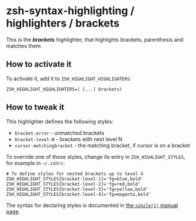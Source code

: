 zsh-syntax-highlighting / highlighters / brackets
=================================================

This is the ***brackets*** highlighter, that highlights brackets, parenthesis and matches them.


How to activate it
------------------

To activate it, add it to `ZSH_HIGHLIGHT_HIGHLIGHTERS`:

    ZSH_HIGHLIGHT_HIGHLIGHTERS=( [...] brackets)


How to tweak it
---------------

This highlighter defines the following styles:

* `bracket-error` - unmatched brackets
* `bracket-level-N` - brackets with nest level N
* `cursor-matchingbracket` - the matching bracket, if cursor is on a bracket

To override one of those styles, change its entry in `ZSH_HIGHLIGHT_STYLES`, for example in `~/.zshrc`:

    # To define styles for nested brackets up to level 4
    ZSH_HIGHLIGHT_STYLES[bracket-level-1]='fg=blue,bold'
    ZSH_HIGHLIGHT_STYLES[bracket-level-2]='fg=red,bold'
    ZSH_HIGHLIGHT_STYLES[bracket-level-3]='fg=yellow,bold'
    ZSH_HIGHLIGHT_STYLES[bracket-level-4]='fg=magenta,bold'

The syntax for declaring styles is documented in [the `zshzle(1)` manual
page](http://zsh.sourceforge.net/Doc/Release/Zsh-Line-Editor.html#SEC135).
